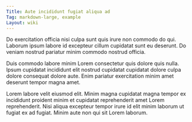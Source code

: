 ```yaml
---
Title: Aute incididunt fugiat aliqua ad
Tag: markdown-large, example
Layout: wiki
---
```

Do exercitation officia nisi culpa sunt quis irure non commodo do qui. Laborum ipsum labore id excepteur cillum cupidatat sunt eu deserunt. Do veniam nostrud pariatur minim commodo nostrud officia.

Duis commodo labore minim Lorem consectetur quis dolore quis nulla. Ipsum cupidatat incididunt elit nostrud cupidatat cupidatat dolore culpa dolore consequat dolore aute. Enim pariatur exercitation minim amet deserunt tempor magna amet.

Lorem labore velit eiusmod elit. Minim magna cupidatat magna tempor ex incididunt proident minim et cupidatat reprehenderit amet Lorem reprehenderit. Nisi aliqua excepteur tempor irure id elit minim laborum ut fugiat ex ad fugiat. Minim aute non qui sit Lorem laborum.